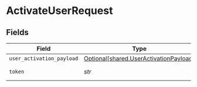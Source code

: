 # ActivateUserRequest


## Fields

| Field                                                                                  | Type                                                                                   | Required                                                                               | Description                                                                            |
| -------------------------------------------------------------------------------------- | -------------------------------------------------------------------------------------- | -------------------------------------------------------------------------------------- | -------------------------------------------------------------------------------------- |
| `user_activation_payload`                                                              | [Optional[shared.UserActivationPayload]](../../models/shared/useractivationpayload.md) | :heavy_minus_sign:                                                                     | N/A                                                                                    |
| `token`                                                                                | *str*                                                                                  | :heavy_check_mark:                                                                     | Invite Token                                                                           |